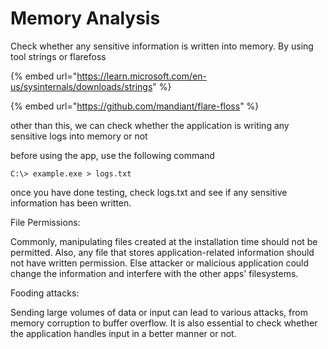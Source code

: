 # Memory Analysis

Check whether any sensitive information is written into memory. By using tool strings or flarefoss

{% embed url="https://learn.microsoft.com/en-us/sysinternals/downloads/strings" %}

{% embed url="https://github.com/mandiant/flare-floss" %}

other than this, we can check whether the application is writing any sensitive logs into memory or not

before using the app, use the following command

`C:\> example.exe > logs.txt`

once you have done testing, check logs.txt and see if any sensitive information has been written.

File Permissions:&#x20;

Commonly, manipulating files created at the installation time should not be permitted. Also, any file that stores application-related information should not have written permission. Else attacker or malicious application could change the information and interfere with the other apps' filesystems.

Fooding attacks:&#x20;

Sending large volumes of data or input can lead to various attacks, from memory corruption to buffer overflow. It is also essential to check whether the application handles input in a better manner or not.
